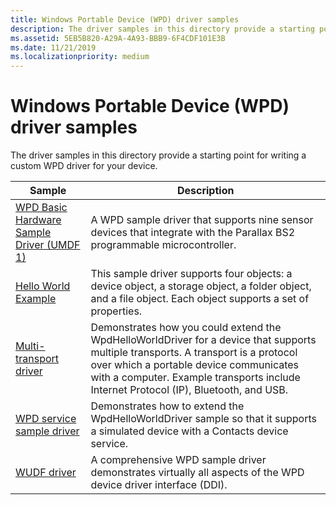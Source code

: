 ```yaml
---
title: Windows Portable Device (WPD) driver samples
description: The driver samples in this directory provide a starting point for writing a custom WPD driver for your device.
ms.assetid: 5EB5B820-A29A-4A93-BBB9-6F4CDF101E3B
ms.date: 11/21/2019
ms.localizationpriority: medium
---
```


# Windows Portable Device (WPD) driver samples

The driver samples in this directory provide a starting point for writing a custom WPD driver for your device.

| Sample | Description |
| --- | --- |
| [WPD Basic Hardware Sample Driver (UMDF 1)](https://docs.microsoft.com/samples/microsoft/windows-driver-samples/wpd-basic-hardware-sample-driver-umdf-version-1)  | A WPD sample driver that supports nine sensor devices that integrate with the Parallax BS2 programmable microcontroller. |
| [Hello World Example](https://docs.microsoft.com/samples/microsoft/windows-driver-samples/wpdhelloworld-sample-driver-for-portable-devices) | This sample driver supports four objects: a device object, a storage object, a folder object, and a file object. Each object supports a set of properties. |
| [Multi-transport driver](https://docs.microsoft.com/samples/microsoft/windows-driver-samples/wpd-multi-transport-sample-driver) | Demonstrates how you could extend the WpdHelloWorldDriver for a device that supports multiple transports. A transport is a protocol over which a portable device communicates with a computer. Example transports include Internet Protocol (IP), Bluetooth, and USB. |
| [WPD service sample driver](https://docs.microsoft.com/samples/microsoft/windows-driver-samples/wpd-service-sample-driver) | Demonstrates how to extend the WpdHelloWorldDriver sample so that it supports a simulated device with a Contacts device service. |
| [WUDF driver](https://docs.microsoft.com/samples/microsoft/windows-driver-samples/wpd-wudf-sample-driver) | A comprehensive WPD sample driver demonstrates virtually all aspects of the WPD device driver interface (DDI). |
